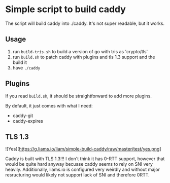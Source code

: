 # Simple script to build caddy
The script will build caddy into ./caddy. It's not super readable, but it works. 

## Usage
1. run `build-tris.sh` to build a version of go with tris as 'crypto/tls'
2. run `build.sh` to patch caddy with plugins and tls 1.3 support and the build it
3. have `./caddy`


## Plugins
If you read `build.sh`, it should be straightforward to add more plugins.

By default, it just comes with what I need:
* caddy-git
* caddy-expires

## TLS 1.3

![Yes][https://g.liams.io/liam/simple-build-caddy/raw/master/test/yes.png]

Caddy is built with TLS 1.3!!! I don't think it has 0-RTT support, however that would be quite hard anyway becuase caddy seems to rely on SNI very heavily. Additionally, liams.io is configured very weirdly and without major resructuring would likely not support lack of SNI and therefore 0RTT.
